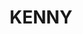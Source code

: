 ---
lastmod: '2025-04-06T06:05:20+00:00'
latitude: -35.218737
layout: suburb
longitude: 149.132505
postcode: '2911'
state: ACT
title: KENNY
url: /act/kenny/
---
